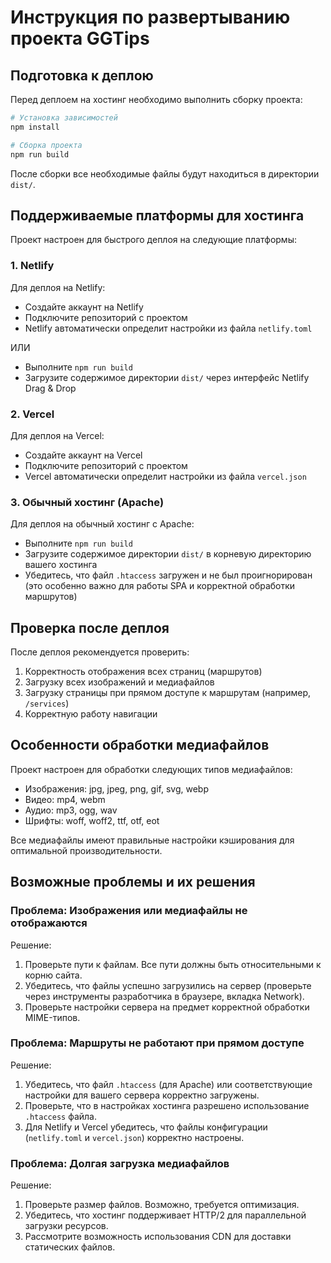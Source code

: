 # Инструкция по развертыванию проекта GGTips

## Подготовка к деплою

Перед деплоем на хостинг необходимо выполнить сборку проекта:

```bash
# Установка зависимостей
npm install

# Сборка проекта
npm run build
```

После сборки все необходимые файлы будут находиться в директории `dist/`.

## Поддерживаемые платформы для хостинга

Проект настроен для быстрого деплоя на следующие платформы:

### 1. Netlify

Для деплоя на Netlify:
- Создайте аккаунт на Netlify
- Подключите репозиторий с проектом
- Netlify автоматически определит настройки из файла `netlify.toml`

ИЛИ

- Выполните `npm run build`
- Загрузите содержимое директории `dist/` через интерфейс Netlify Drag & Drop

### 2. Vercel

Для деплоя на Vercel:
- Создайте аккаунт на Vercel
- Подключите репозиторий с проектом
- Vercel автоматически определит настройки из файла `vercel.json`

### 3. Обычный хостинг (Apache)

Для деплоя на обычный хостинг с Apache:
- Выполните `npm run build`
- Загрузите содержимое директории `dist/` в корневую директорию вашего хостинга
- Убедитесь, что файл `.htaccess` загружен и не был проигнорирован (это особенно важно для работы SPA и корректной обработки маршрутов)

## Проверка после деплоя

После деплоя рекомендуется проверить:

1. Корректность отображения всех страниц (маршрутов)
2. Загрузку всех изображений и медиафайлов
3. Загрузку страницы при прямом доступе к маршрутам (например, `/services`)
4. Корректную работу навигации

## Особенности обработки медиафайлов

Проект настроен для обработки следующих типов медиафайлов:
- Изображения: jpg, jpeg, png, gif, svg, webp
- Видео: mp4, webm
- Аудио: mp3, ogg, wav
- Шрифты: woff, woff2, ttf, otf, eot

Все медиафайлы имеют правильные настройки кэширования для оптимальной производительности.

## Возможные проблемы и их решения

### Проблема: Изображения или медиафайлы не отображаются

Решение:
1. Проверьте пути к файлам. Все пути должны быть относительными к корню сайта.
2. Убедитесь, что файлы успешно загрузились на сервер (проверьте через инструменты разработчика в браузере, вкладка Network).
3. Проверьте настройки сервера на предмет корректной обработки MIME-типов.

### Проблема: Маршруты не работают при прямом доступе

Решение:
1. Убедитесь, что файл `.htaccess` (для Apache) или соответствующие настройки для вашего сервера корректно загружены.
2. Проверьте, что в настройках хостинга разрешено использование `.htaccess` файла.
3. Для Netlify и Vercel убедитесь, что файлы конфигурации (`netlify.toml` и `vercel.json`) корректно настроены.

### Проблема: Долгая загрузка медиафайлов

Решение:
1. Проверьте размер файлов. Возможно, требуется оптимизация.
2. Убедитесь, что хостинг поддерживает HTTP/2 для параллельной загрузки ресурсов.
3. Рассмотрите возможность использования CDN для доставки статических файлов. 